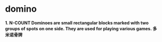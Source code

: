 # domino

#### 1. N-COUNT Dominoes are small rectangular blocks marked with two groups of spots on one side. They are used for playing various games.  多米诺骨牌